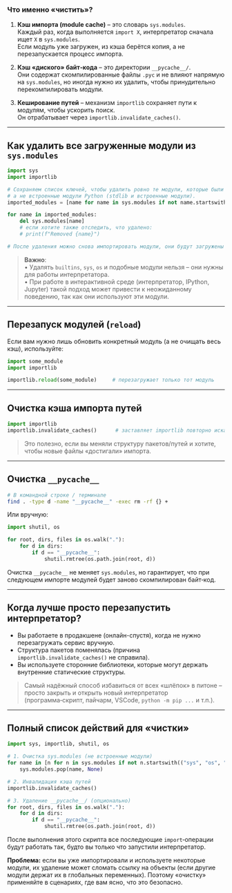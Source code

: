 ### Что именно «чистить»?

1. **Кэш импорта (module cache)** – это словарь `sys.modules`.  
   Каждый раз, когда выполняется `import X`, интерпретатор сначала ищет `X` в `sys.modules`.  
   Если модуль уже загружен, из кэша берётся копия, а не перезапускается процесс импорта.

2. **Кэш «диского» байт‑кода** – это директории `__pycache__/`.  
   Они содержат скомпилированные файлы `.pyc` и не влияют напрямую на `sys.modules`, но иногда нужно их удалить, чтобы принудительно перекомпилировать модули.

3. **Кеширование путей** – механизм `importlib` сохраняет пути к модулям, чтобы ускорить поиск.  
   Он отрабатывает через `importlib.invalidate_caches()`.

---

## Как удалить все загруженные модули из `sys.modules`

```python
import sys
import importlib

# Сохраняем список ключей, чтобы удалить ровно те модули, которые были загружены пользователем,
# а не встроенные модули Python (stdlib и встроенные модули).
imported_modules = [name for name in sys.modules if not name.startswith(("sys", "os", "builtins", "importlib", "__future__", "__pypy__"))]

for name in imported_modules:
    del sys.modules[name]
    # если хотите также отследить, что удалено:
    # print(f"Removed {name}")

# После удаления можно снова импортировать модули, они будут загружены заново.
```

> **Важно**:  
> • Удалять `builtins`, `sys`, `os` и подобные модули нельзя – они нужны для работы интерпретатора.  
> • При работе в интерактивной среде (интерпретатор, IPython, Jupyter) такой подход может привести к неожиданному поведению, так как они используют эти модули.

---

## Перезапуск модулей (`reload`)

Если вам нужно лишь обновить конкретный модуль (а не очищать весь кэш), используйте:

```python
import some_module
import importlib

importlib.reload(some_module)     # перезагружает только тот модуль
```

---

## Очистка кэша импорта путей

```python
import importlib
importlib.invalidate_caches()      # заставляет importlib повторно искать модули в файловой системе
```

> Это полезно, если вы меняли структуру пакетов/путей и хотите, чтобы новые файлы «достигали» импорта.

---

## Очистка `__pycache__`

```bash
# В командной строке / терминале
find . -type d -name "__pycache__" -exec rm -rf {} +
```

Или вручную:

```python
import shutil, os

for root, dirs, files in os.walk("."):
    for d in dirs:
        if d == "__pycache__":
            shutil.rmtree(os.path.join(root, d))
```

Очистка `__pycache__` не меняет `sys.modules`, но гарантирует, что при следующем импорте модулей будет заново скомпилирован байт‑код.

---

## Когда лучше просто перезапустить интерпретатор?

- Вы работаете в продакшене (онлайн-спустя), когда не нужно перезагружать сервис вручную.  
- Структура пакетов поменялась (причина `importlib.invalidate_caches()` не справила).  
- Вы используете сторонние библиотеки, которые могут держать внутренние статические структуры.

> Самый надёжный способ избавиться от всех «шлёпок» в питоне – просто закрыть и открыть новый интерпретатор (программа‑скрипт, пайчарм, VSCode, `python -m pip ...` и т.п.).

---

## Полный список действий для «чистки»

```python
import sys, importlib, shutil, os

# 1. Очистка sys.modules (не встроенные модули)
for name in [n for n in sys.modules if not n.startswith(("sys", "os", "builtins", "importlib", "__future__", "__pypy__"))]:
    sys.modules.pop(name, None)

# 2. Инвалидация кэша путей
importlib.invalidate_caches()

# 3. Удаление __pycache__/ (опционально)
for root, dirs, files in os.walk("."):
    for d in dirs:
        if d == "__pycache__":
            shutil.rmtree(os.path.join(root, d))
```

После выполнения этого скрипта все последующие `import`‑операции будут работать так, будто вы только что запустили интерпретатор. 

**Проблема:** если вы уже импортировали и используете некоторые модули, их удаление может сломать ссылку на объекты (если другие модули держат их в глобальных переменных). Поэтому «очистку» применяйте в сценариях, где вам ясно, что это безопасно.